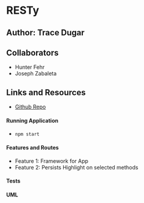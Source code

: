 # RESTy

## Author: Trace Dugar

## Collaborators

- Hunter Fehr
- Joseph Zabaleta

## Links and Resources

- [Github Repo](https://github.com/TraceDugar/RESTy)

#### Running Application

- `npm start`

#### Features and Routes

- Feature 1: Framework for App
- Feature 2: Persists Highlight on selected methods

#### Tests

#### UML
